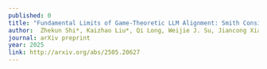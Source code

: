 ```yaml
---
published: 0
title: "Fundamental Limits of Game-Theoretic LLM Alignment: Smith Consistency and Preference Matching"
author:  Zhekun Shi*, Kaizhao Liu*, Qi Long, Weijie J. Su, Jiancong Xiao
journal: arXiv preprint
year: 2025
link: http://arxiv.org/abs/2505.20627
---
```


